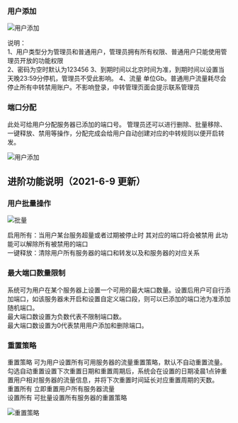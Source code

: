 ### 用户添加
![用户添加](https://github.com/noobcfy/wikis/blob/dev/Screenshots/user-add.png)  

说明：  
1、用户类型分为管理员和普通用户，管理员拥有所有权限、普通用户只能使用管理员开放的功能权限  
2、密码为空时默认为123456
3、到期时间以北京时间为准，到期时间以设置当天晚23:59分停机，管理员不受此影响。
4、流量 单位Gb。普通用户流量耗尽会停止所有中转禁用账户。不影响登录，中转管理页面会提示联系管理员


### 端口分配

此处可给用户分配服务器已添加的端口号。  管理员还可以进行删除、批量移除、一键释放、禁用等操作，分配完成会给用户自动创建对应的中转规则以便开启转发。

![用户添加](https://github.com/noobcfy/wikis/blob/dev/Screenshots/distribution.png) 


## 进阶功能说明（2021-6-9 更新）

### 用户批量操作
![批量](https://github.com/noobcfy/wikis/blob/dev/Screenshots/user-batch.png)  

 启用所有：当用户某台服务超量或者过期被停止时 其对应的端口将会被禁用 此功能可以解除所有被禁用的端口  
 一键释放：清除用户所有服务器的端口和转发以及和服务器的对应关系  

### 最大端口数量限制
  系统可为用户在某个服务器上设置一个可用的最大端口数量。设置后用户可自行添加端口，如该服务器未开启和设置自定义端口段，则可以已添加的端口池为准添加随机端口。  
  最大端口数设置为负数代表不限制端口数。  
  最大端口数设置为0代表禁用用户添加和删除端口。  

### 重置策略
  重置策略 可为用户设置所有可用服务器的流量重置策略，默认不自动重置流量。勾选自动重置设置下次重置日期和重置周期后，系统会在设置的日期凌晨1点钟重置用户相对服务器的流量信息，并将下次重置时间延长对应重置周期的天数。  
  重置所有 立即重置用户所有服务器流量  
  设置所有 可批量设置所有服务器的重置策略

![重置策略](https://github.com/noobcfy/wikis/blob/dev/Screenshots/auto-reset.png)  

 

